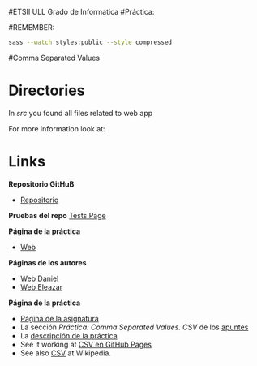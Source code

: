 #ETSII ULL Grado de Informatica 
#Práctica:

#REMEMBER:
```bash
sass --watch styles:public --style compressed
```

#Comma Separated Values

# Directories
In _src_ you found all files related to web app

For more information look at:
# Links

**Repositorio GitHuB**

* [Repositorio](https://github.com/EleDiaz/karma-y-travis-ele-daniel-1)

**Pruebas del repo**
[Tests Page](http://elediaz.github.io/karma-y-travis-ele-daniel-1/test/index.html)

**Página de la práctica**

* [Web](http://elediaz.github.io/karma-y-travis-ele-daniel-1/)

**Páginas de los autores**

* [Web Daniel](http://alu0100783230.github.io/)
* [Web Eleazar](http://elediaz.github.io/)

**Página de la práctica**

* [Página de la asignatura](https://campusvirtual.ull.es/1516/mod/page/view.php?id=177984)
* La sección *Práctica: Comma Separated Values. CSV* de los [apuntes](http://crguezl.github.io/pl-html/node11.html)
* La [descripción de la práctica](https://casianorodriguezleon.gitbooks.io/pl1516/content/practicas/csv.html)
* See it working at [CSV en GitHub Pages](http://crguezl.github.io/csv/)
* See also [CSV](http://en.wikipedia.org/wiki/Comma-separated_values) at Wikipedia.

